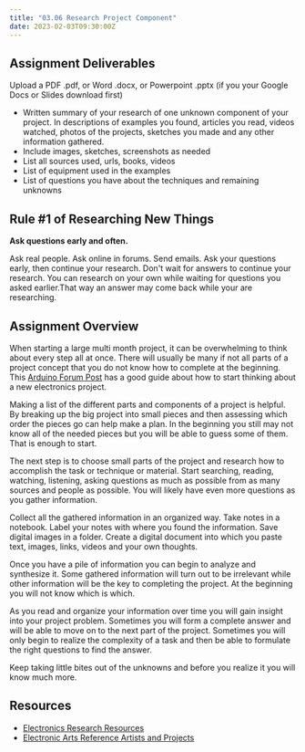 ```yaml
---
title: "03.06 Research Project Component"
date: 2023-02-03T09:30:00Z
---
```


## Assignment Deliverables

Upload a PDF .pdf, or Word .docx, or Powerpoint .pptx (if you your Google Docs or Slides download first)

- Written summary of your research of one unknown component of your project. In descriptions of examples you found, articles you read, videos watched, photos of the projects, sketches you made and any other information gathered.
- Include images, sketches, screenshots as needed
- List all sources used, urls, books, videos
- List of equipment used in the examples
- List of questions you have about the techniques and remaining unknowns

## Rule #1 of Researching New Things

**Ask questions early and often.**

Ask real people. Ask online in forums. Send emails. Ask your questions early, then continue your research. Don't wait for answers to continue your research. You can research on your own while waiting for questions you asked earlier.That way an answer may come back while your are researching.

## Assignment Overview

When starting a large multi month project, it can be overwhelming to think about every step all at once. There will usually be many if not all parts of a project concept that you do not know how to complete at the beginning. This [Arduino Forum Post](https://forum.arduino.cc/t/planning-and-implementing-an-arduino-program/252364) has a good guide about how to start thinking about a new electronics project.

Making a list of the different parts and components of a project is helpful. By breaking up the big project into small pieces and then assessing which order the pieces go can help make a plan. In the beginning you still may not know all of the needed pieces but you will be able to guess some of them. That is enough to start.

The next step is to choose small parts of the project and research how to accomplish the task or technique or material. Start searching, reading, watching, listening, asking questions as much as possible from as many sources and people as possible. You will likely have even more questions as you gather information.

Collect all the gathered information in an organized way. Take notes in a notebook. Label your notes with where you found the information. Save digital images in a folder. Create a digital document into which you paste text, images, links, videos and your own thoughts.

Once you have a pile of information you can begin to analyze and synthesize it. Some gathered information will turn out to be irrelevant while other information will be the key to completing the project. At the beginning you will not know which is which.

As you read and organize your information over time you will gain insight into your project problem. Sometimes you will form a complete answer and will be able to move on to the next part of the project. Sometimes you will only begin to realize the complexity of a task and then be able to formulate the right questions to find the answer.

Keep taking little bites out of the unknowns and before you realize it you will know much more.

## Resources

- [Electronics Research Resources](../../../../electronics/electronics-research-sources.md)
- [Electronic Arts Reference Artists and Projects](../../../../electronics/electronics-arts-artists-and-projects.md)
